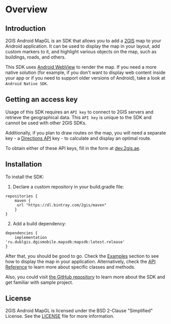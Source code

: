 # Overview

## Introduction

2GIS Android MapGL is an SDK that allows you to add a [2GIS](https://2gis.ae) map to your Android application. It can be used to display the map in your layout, add custom markers to it, and highlight various objects on the map, such as buildings, roads, and others.

This SDK uses [Android WebView](https://developer.android.com/reference/android/webkit/WebView) to render the map. If you need a more native solution (for example, if you don't want to display web content inside your app or if you need to support older versions of Android), take a look at `Android Native SDK`.

## Getting an access key

Usage of this SDK requires an `API key` to connect to 2GIS servers and retrieve the geographical data. This `API key` is unique to the SDK and cannot be used with other 2GIS SDKs.

Additionally, if you plan to draw routes on the map, you will need a separate key - a [Directions API](/en/api/navigation/directions/overview) key - to calculate and display an optimal route.

To obtain either of these API keys, fill in the form at [dev.2gis.ae](https://dev.2gis.ae/order).

## Installation

To install the SDK:

1. Declare a custom repository in your build.gradle file:

```
repositories {
    maven {
     url "https://dl.bintray.com/2gis/maven"
    }
}
```

2. Add a build dependency:

```
dependencies {
    implementation 'ru.dublgis.dgismobile.mapsdk:mapsdk:latest.release'
}
```

After that, you should be good to go. Check the [Examples](/en/android/webgl/maps/examples) section to see how to display the map in your application. Alternatively, check the [API Reference](/en/android/webgl/maps/reference) to learn more about specific classes and methods.

Also, you could visit [the GitHub repository](https://github.com/2gis/MapGL-Android/) to learn more about the SDK and get familiar with sample project.

## License

2GIS Android MapGL is licensed under the BSD 2-Clause "Simplified" License. See the [LICENSE](https://github.com/2gis/MapGL-Android/blob/master/LICENSE) file for more information.
